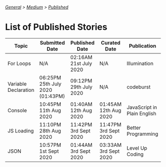 _[General](../README.md) > [Medium](./main.md) > [Published](./Published.md)_

# List of Published Stories

| Topic                | Submitted Date                   | Published Date         | Curated Date          | Publication                 |
| -------------------- | -------------------------------- | ---------------------- | --------------------- | --------------------------- |
| For Loops            | N/A                              | 02:16AM 21st July 2020 | N/A                   | Illumination                |
| Variable Declaration | 06:25PM 25th July 2020 (01:43PM) | 09:12PM 29th July 2020 | N/A                   | codeburst                   |
| Console              | 10:45PM 11th Aug 2020            | 01:40AM 12th Aug 2020  | 01:45AM 12th Aug 2020 | JavaScript in Plain English |
| JS Loading           | 11:10PM 28th Aug 2020            | 11:42PM 3rd Sept 2020  | 11:47PM 3rd Sept 2020 | Better Programming          |
| JSON                 | 10:57PM 1st Sept 2020            | 01:44AM 3rd Sept 2020  | 03:33AM 3rd Sept 2020 | Level Up Coding             |
